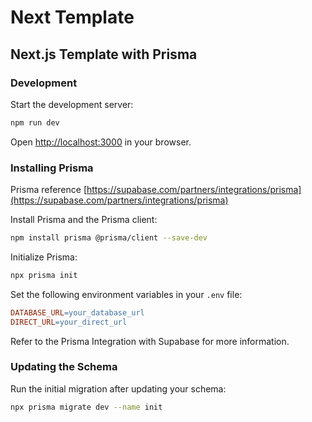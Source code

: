 # Next Template

## Next.js Template with Prisma

### Development

Start the development server:

```bash
npm run dev
```

Open [http://localhost:3000](http://localhost:3000) in your browser.

### Installing Prisma

Prisma reference [https://supabase.com/partners/integrations/prisma](https://supabase.com/partners/integrations/prisma)

Install Prisma and the Prisma client:

```bash
npm install prisma @prisma/client --save-dev
```

Initialize Prisma:

```bash
npx prisma init
```

Set the following environment variables in your `.env` file:

```makefile
DATABASE_URL=your_database_url
DIRECT_URL=your_direct_url
```

Refer to the Prisma Integration with Supabase for more information.

### Updating the Schema

Run the initial migration after updating your schema:

```bash
npx prisma migrate dev --name init
```